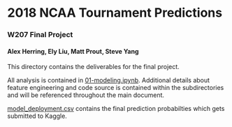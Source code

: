 # 2018 NCAA Tournament Predictions
### W207 Final Project
#### Alex Herring, Ely Liu, Matt Prout, Steve Yang

This directory contains the deliverables for the final project.

All analysis is contained in [01-modeling.ipynb](./01-modeling.ipynb). Additional details about feature engineering and code source is contained within the subdirectories and will be referenced throughout the main document.

[model_deployment.csv](./model_deployment.csv) contains the final prediction probabilties which gets submitted to Kaggle.
